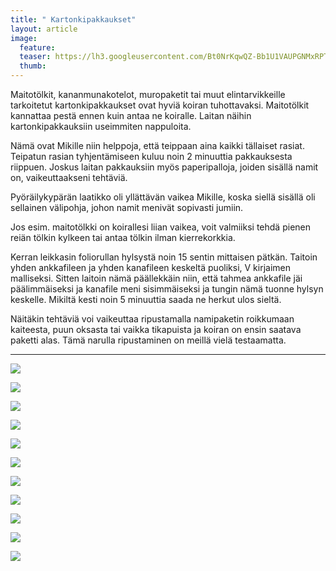 ```yaml
---
title: " Kartonkipakkaukset"
layout: article
image:
  feature:
  teaser: https://lh3.googleusercontent.com/Bt0NrKqwQZ-Bb1U1VAUPGNMxRPTLymRaRWtSk0odPSw=w245
  thumb:
---
```


Maitotölkit, kananmunakotelot, muropaketit tai muut elintarvikkeille tarkoitetut kartonkipakkaukset ovat hyviä koiran tuhottavaksi. Maitotölkit kannattaa pestä ennen kuin antaa ne koiralle. Laitan näihin kartonkipakkauksiin useimmiten nappuloita.

Nämä ovat Mikille niin helppoja, että teippaan aina kaikki tällaiset rasiat. Teipatun rasian tyhjentämiseen kuluu noin 2 minuuttia pakkauksesta riippuen. Joskus laitan pakkauksiin myös paperipalloja, joiden sisällä namit on, vaikeuttaakseni tehtäviä.

Pyöräilykypärän laatikko oli yllättävän vaikea Mikille, koska siellä sisällä oli sellainen välipohja, johon namit menivät sopivasti jumiin.

Jos esim. maitotölkki on koirallesi liian vaikea, voit valmiiksi tehdä pienen reiän tölkin kylkeen tai antaa tölkin ilman kierrekorkkia.

Kerran leikkasin foliorullan hylsystä noin 15 sentin mittaisen pätkän. Taitoin yhden ankkafileen ja yhden kanafileen keskeltä puoliksi, V kirjaimen malliseksi. Sitten laitoin nämä päällekkäin niin, että tahmea ankkafile jäi päälimmäiseksi ja kanafile meni sisimmäiseksi ja tungin nämä tuonne hylsyn keskelle. Mikiltä kesti noin 5 minuuttia saada ne herkut ulos sieltä.

Näitäkin tehtäviä voi vaikeuttaa ripustamalla namipaketin roikkumaan kaiteesta, puun oksasta tai vaikka tikapuista ja koiran on ensin saatava paketti alas. Tämä narulla ripustaminen on meillä vielä testaamatta.

---

[![](https://lh3.googleusercontent.com/U-ZijnUPEYXn1RWAJ5pYCjWMHFTntAx31S27X_PZe4o=w800)](https://lh3.googleusercontent.com/U-ZijnUPEYXn1RWAJ5pYCjWMHFTntAx31S27X_PZe4o=s0)

[![](https://lh3.googleusercontent.com/1DKg9sQq2y6JU4QeQr0N6MZ_GSYIcYzhwEJSrz0KpLw=w800)](https://lh3.googleusercontent.com/1DKg9sQq2y6JU4QeQr0N6MZ_GSYIcYzhwEJSrz0KpLw=s0)

[![](https://lh3.googleusercontent.com/EarnIhphFDX0u3QrojcknkMGBHOMs3RUQNT8KLfySZ8=w800)](https://lh3.googleusercontent.com/EarnIhphFDX0u3QrojcknkMGBHOMs3RUQNT8KLfySZ8=s0)

[![](https://lh3.googleusercontent.com/CD2-Ctqm5OH0LMstJqVhAIaZW8_FVV7vL4mNJmQGleY=w800)](https://lh3.googleusercontent.com/CD2-Ctqm5OH0LMstJqVhAIaZW8_FVV7vL4mNJmQGleY=s0)

[![](https://lh3.googleusercontent.com/XizFBG4OmAxQIacl7EyMuJPumIU80hN47PGh23haEqg=w800)](https://lh3.googleusercontent.com/XizFBG4OmAxQIacl7EyMuJPumIU80hN47PGh23haEqg=s0)

[![](https://lh3.googleusercontent.com/4yJmS4SFx3OvQ7ytCpujgLddKa9c_10waTPixB2AtjI2E_xkuR6ihJjO4CufDEbafcXkwfTMXWxjkDCTTleX3RpbX2i-5_WI2L-mspp5zTtg7HcaNf44Xz-r15tCDjowy5WZ8VxZz4jPk6RYl2fhzcgXt6NztxYq0dzEz5hmRvjLnK0gqCq-K-9q7cOCOPOSXpglvw_L458H-ragc2ibeAdCLc7BH6ca4LAwPHHA-Qez3q8gtipvneEy82hN15ddDTkTNBBdpZT6NdlUYYg9iqjMG5RWNKa_0Nc1vmWoTaIPuxBE33uoeyyBA_nXTc1yx3aeCsS38uDufiUqEoWVYw7bGFDUmtDOwN2-yNFVWp7AA1KX-heOfpnwphIgs4BFvBS47h2EYPnZif15ENYeGDhBvbKt3eiL0z-QPLLxVHPazVEtpyel6WHP-bplPaCrNX6MJkaqRo8b4s_o-ZZSi6TCWySZ8aL0Ou5AhOscqGnPrFWUabhpyrXr3EHkJIVT5yA9MpH5VypsHDbR-W9PphKVwCs_wKuMgw2jYk9-DSg=w800)](https://lh3.googleusercontent.com/4yJmS4SFx3OvQ7ytCpujgLddKa9c_10waTPixB2AtjI2E_xkuR6ihJjO4CufDEbafcXkwfTMXWxjkDCTTleX3RpbX2i-5_WI2L-mspp5zTtg7HcaNf44Xz-r15tCDjowy5WZ8VxZz4jPk6RYl2fhzcgXt6NztxYq0dzEz5hmRvjLnK0gqCq-K-9q7cOCOPOSXpglvw_L458H-ragc2ibeAdCLc7BH6ca4LAwPHHA-Qez3q8gtipvneEy82hN15ddDTkTNBBdpZT6NdlUYYg9iqjMG5RWNKa_0Nc1vmWoTaIPuxBE33uoeyyBA_nXTc1yx3aeCsS38uDufiUqEoWVYw7bGFDUmtDOwN2-yNFVWp7AA1KX-heOfpnwphIgs4BFvBS47h2EYPnZif15ENYeGDhBvbKt3eiL0z-QPLLxVHPazVEtpyel6WHP-bplPaCrNX6MJkaqRo8b4s_o-ZZSi6TCWySZ8aL0Ou5AhOscqGnPrFWUabhpyrXr3EHkJIVT5yA9MpH5VypsHDbR-W9PphKVwCs_wKuMgw2jYk9-DSg=s0)

[![](https://lh3.googleusercontent.com/urNVqnSwpeKMHI07UrvFq-BUDyKNVSsVNQU_ppZSPXxtlhCKTusCrji3ra6mCHD0vlvz8_kJYe2XxBKh3-9M9hJCKodHL3wIn73Z_tEowGZE1cqtf66vWfPw8uqkzo_ZyeC78aaSuHjyVqAgr4JObx8Ja4YEcbLhDNceR8EwkL0NWb7_oz9R5cL8zbbk-o46donca2gbVOISlJmJNJ6yZNPaKT6RorI0-m_q9Em361aOo5fPcRr7q7ss1pL6u_zE1bdWh9xsZmlT6-azUizfsGdgEy8d-enhacImCnIbSpwdotat0QTcRDinnhI5tb8LXG4HvATiTBlwTs8Syq3XOkwtbsKx43lJNApu_z5RR7uEeZ9oHul5ct292LtAjYh5D4LhQ1w7kcqIHRnwBwYifMuypqN1Bdg5eEjy4xC6Kj8FKQ-4upEyWGrCp7Fp78M_e6oA8v6VwChMczdZC1RzfyVCx4rjlxloLcEGEOWu89JGojeDcem7dUKoZEizmoCDb2VX6fcbU8KZrYZ18YOQfyS0YpK5CZDsg15MllI2D8o=w800)](https://lh3.googleusercontent.com/urNVqnSwpeKMHI07UrvFq-BUDyKNVSsVNQU_ppZSPXxtlhCKTusCrji3ra6mCHD0vlvz8_kJYe2XxBKh3-9M9hJCKodHL3wIn73Z_tEowGZE1cqtf66vWfPw8uqkzo_ZyeC78aaSuHjyVqAgr4JObx8Ja4YEcbLhDNceR8EwkL0NWb7_oz9R5cL8zbbk-o46donca2gbVOISlJmJNJ6yZNPaKT6RorI0-m_q9Em361aOo5fPcRr7q7ss1pL6u_zE1bdWh9xsZmlT6-azUizfsGdgEy8d-enhacImCnIbSpwdotat0QTcRDinnhI5tb8LXG4HvATiTBlwTs8Syq3XOkwtbsKx43lJNApu_z5RR7uEeZ9oHul5ct292LtAjYh5D4LhQ1w7kcqIHRnwBwYifMuypqN1Bdg5eEjy4xC6Kj8FKQ-4upEyWGrCp7Fp78M_e6oA8v6VwChMczdZC1RzfyVCx4rjlxloLcEGEOWu89JGojeDcem7dUKoZEizmoCDb2VX6fcbU8KZrYZ18YOQfyS0YpK5CZDsg15MllI2D8o=s0)

[![](https://lh3.googleusercontent.com/EXNs-XCIwljJ7NkRra4Jf-jDmCSCjih8esBSSU4D2kTqwE288YDnq9Njv_O9-TuOqzbfPOyO1sDVGHQtM1nMwMWgcpV-rgkIWZNkKlOMGgXVwEDSAQUJw15oW-dw27xWPSsWuMrd9kStPy-OQmC3gm4IMPFaIbwgTSy_zD8EUWIIal784GILSpsOS6l-fxJJiHEZCz1fjW-MNz85NS7GT5-lLXSmFWLk8nQUeJjkmHA9x4K6bVgFv1jReZAS8owYUO3T3hHboIWqoYGo1B8KKtBwM_brQfPIKfYXRjsmxJuMjnD8j7fCnp4-DFq32a6jW1JK3_ROqCmnuo3YoP0EYsDmxqd9Vb05UBjWSzT8ZfF6Xv3TF7NpwgKELAnZ7i98J2o3Jl44LxE5yXjXNP3r2vH5wXUGxNwgwmUVumhQiEAsYf3nl5H7aeeYQUFUEH4Y3gc9HrCD7I2ArYIUVel5C2e1TCV-sUm0ZFVcnXxd0dex2PDsBlk7cj7E6ZfUlbsAaPSbaRMY74l9UMiZz0JM4cYRqNKkDgRYPfZ-G-SCyEA=w800)](https://lh3.googleusercontent.com/EXNs-XCIwljJ7NkRra4Jf-jDmCSCjih8esBSSU4D2kTqwE288YDnq9Njv_O9-TuOqzbfPOyO1sDVGHQtM1nMwMWgcpV-rgkIWZNkKlOMGgXVwEDSAQUJw15oW-dw27xWPSsWuMrd9kStPy-OQmC3gm4IMPFaIbwgTSy_zD8EUWIIal784GILSpsOS6l-fxJJiHEZCz1fjW-MNz85NS7GT5-lLXSmFWLk8nQUeJjkmHA9x4K6bVgFv1jReZAS8owYUO3T3hHboIWqoYGo1B8KKtBwM_brQfPIKfYXRjsmxJuMjnD8j7fCnp4-DFq32a6jW1JK3_ROqCmnuo3YoP0EYsDmxqd9Vb05UBjWSzT8ZfF6Xv3TF7NpwgKELAnZ7i98J2o3Jl44LxE5yXjXNP3r2vH5wXUGxNwgwmUVumhQiEAsYf3nl5H7aeeYQUFUEH4Y3gc9HrCD7I2ArYIUVel5C2e1TCV-sUm0ZFVcnXxd0dex2PDsBlk7cj7E6ZfUlbsAaPSbaRMY74l9UMiZz0JM4cYRqNKkDgRYPfZ-G-SCyEA=s0)

[![](https://lh3.googleusercontent.com/MgjMaFkpS-x25npw2XlbsDIjI94gwUwJC8Q00lo8T4M=w800)](https://lh3.googleusercontent.com/MgjMaFkpS-x25npw2XlbsDIjI94gwUwJC8Q00lo8T4M=s0)

[![](https://lh3.googleusercontent.com/nYqAAjD8BjWQTcTyR0iz074rUxkxxpqSnkx7SNrAzP8=w800)](https://lh3.googleusercontent.com/nYqAAjD8BjWQTcTyR0iz074rUxkxxpqSnkx7SNrAzP8=s0)

[![](https://lh3.googleusercontent.com/lBmPNZqy1sw6EhhlHB3NgWABHA7HGNSvj7oftrkdngs=w800)](https://lh3.googleusercontent.com/lBmPNZqy1sw6EhhlHB3NgWABHA7HGNSvj7oftrkdngs=s0)
